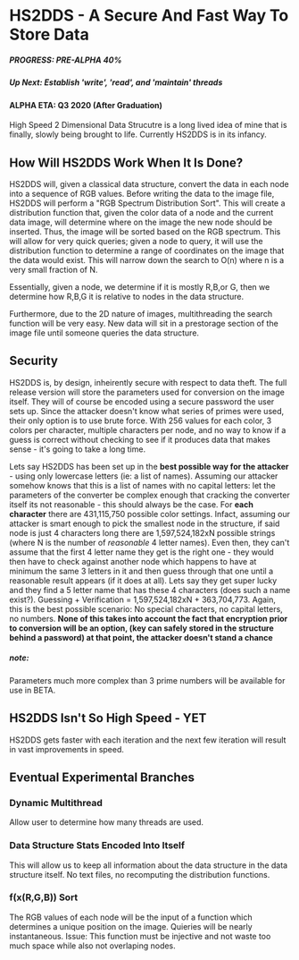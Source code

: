 # HS2DDS - A Secure And Fast Way To Store Data
##### PROGRESS: PRE-ALPHA 40%
##### Up Next: Establish 'write', 'read', and 'maintain' threads
#### ALPHA ETA: Q3 2020 (After Graduation)
High Speed 2 Dimensional Data Strucutre is a long lived idea of mine that is finally, slowly being brought to life. 
Currently HS2DDS is in its infancy. 
## How Will HS2DDS Work When It Is Done?
HS2DDS will, given a classical data structure, convert the data in each node into a sequence of RGB values.
Before writing the data to the image file, HS2DDS will perform a "RGB Spectrum Distribution Sort". This will create a 
distribution function that, given the color data of a node and the current data image, will determine where on
the image the new node should be inserted. Thus, the image will be sorted based on the RGB spectrum. 
This will allow for very quick queries; given a node to query, it will use the distribution function to 
determine a range of coordinates on the image that the data would exist. This will narrow down the search to O(n) 
where n is a very small fraction of N. 

Essentially, given a node, we determine if it is mostly R,B,or G, then we determine how R,B,G it is relative 
to nodes in the data structure.

Furthermore, due to the 2D nature of images, multithreading the search function will be very easy. 
New data will sit in a prestorage section of the image file until someone queries the data structure.  
## Security
HS2DDS is, by design, inheirently secure with respect to data theft. The full release version will store the parameters used for conversion
on the image itself. They will of course be encoded using a secure password the user sets up. 
Since the attacker doesn't know what series of primes were used, their only option is to use brute force. With 256 values for
each color, 3 colors per character, multiple characters per node, and no way to know if a guess is correct without checking 
to see if it produces data that makes sense - it's going to take a long time. 

Lets say HS2DDS has been set up in the **best possible way for the attacker** - using only lowercase letters (ie: a list of names).
Assuming our attacker somehow knows that this is a list of names with no capital letters:
let the parameters of the converter be complex enough that cracking the converter itself its not 
reasonable - this should always be the case. For **each character** there are 431,115,750 possible color settings. 
Infact, assuming our attacker is smart enough to pick the smallest node in the structure, if said node is just 4 characters
long there are 1,597,524,182xN possible strings (where N is the number of *reasonable* 4 letter names).
Even then, they can't assume that the first 4 letter name they get is the right one - they would then have to check against another node
which happens to have at minimum the same 3 letters in it and then guess through that one until a reasonable result 
appears (if it does at all). Lets say they get super lucky and they find a 5 letter name that has these 4 characters (does such a name
exist?). Guessing + Verification = 1,597,524,182xN + 363,704,773. Again, this is the best possible scenario: No special characters,
no capital letters, no numbers.
**None of this takes into account the fact that encryption prior to conversion will be an option,
(key can safely stored in the structure behind a password) at that point, the attacker doesn't stand a chance**

##### note:
Parameters much more complex than 3 prime numbers will be available for use in BETA.

## HS2DDS Isn't So High Speed - YET
HS2DDS gets faster with each iteration and the next few iteration will result in vast improvements in speed.
## Eventual Experimental Branches
### Dynamic Multithread
Allow user to determine how many threads are used.
### Data Structure Stats Encoded Into Itself
This will allow us to keep all information about the data structure in the data structure itself. No text files, no recomputing
the distribution functions.
### f(x(R,G,B)) Sort
The RGB values of each node will be the input of a function which determines a unique position on the image. 
Quieries will be nearly instantaneous. Issue: This function must be injective and not waste too much space 
while also not overlaping nodes. 
